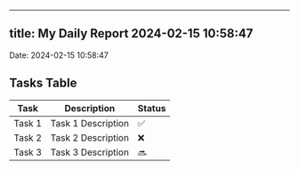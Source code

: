 
---
title: My Daily Report 2024-02-15 10:58:47
---

Date: 2024-02-15 10:58:47

## Tasks Table

| Task | Description | Status |
|------|-------------|--------|
| Task 1 | Task 1 Description | ✅ |
| Task 2 | Task 2 Description | ❌ |
| Task 3 | Task 3 Description | 🔜 |
